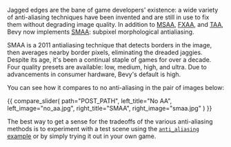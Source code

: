 <!-- Implement subpixel morphological antialiasing, or SMAA. -->
<!-- https://github.com/bevyengine/bevy/pull/13423 -->

Jagged edges are the bane of game developers' existence: a wide variety of anti-aliasing techniques have been invented and are still in use to fix them without degrading image quality.
In addition to [MSAA](https://en.wikipedia.org/wiki/Multisample_anti-aliasing), [FXAA](https://en.wikipedia.org/wiki/Fast_approximate_anti-aliasing), and [TAA](https://en.wikipedia.org/wiki/Temporal_anti-aliasing), Bevy now implements [SMAA](https://en.wikipedia.org/wiki/Morphological_antialiasing): subpixel morphological antialiasing.

SMAA is a 2011 antialiasing technique that detects borders in the image, then averages nearby border pixels, eliminating the dreaded jaggies.
Despite its age, it's been a continual staple of games for over a decade. Four quality presets are available: low, medium, high, and ultra. Due to advancements in consumer hardware, Bevy's default is high.

You can see how it compares to no anti-aliasing in the pair of images below:

{{ compare_slider(
    path="POST_PATH",
    left_title="No AA",
    left_image="no_aa.jpg",
    right_title="SMAA",
    right_image="smaa.jpg"
) }}

The best way to get a sense for the tradeoffs of the various anti-aliasing methods is to experiment with a test scene using the [`anti_aliasing` example](https://github.com/bevyengine/bevy/tree/v0.14.0/examples/3d/anti_aliasing.rs) or by simply trying it out in your own game.
